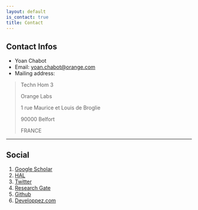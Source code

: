 ```yaml
---
layout: default
is_contact: true
title: Contact
---
```


## Contact Infos

* Yoan Chabot
* Email: [yoan.chabot@orange.com](mailto:yoan.chabot@orange.com)
* Mailing address:
> Techn Hom 3
> 
> Orange Labs
> 
> 1 rue Maurice et Louis de Broglie
> 
> 90000 Belfort
> 
> FRANCE

---

## Social

1. [Google Scholar](http://scholar.google.fr/citations?user=QKcqdfoAAAAJ)
2. [HAL](https://cv.archives-ouvertes.fr/yoan-chabot)
3. [Twitter](https://twitter.com/yoan_chabot)
4. [Research Gate](https://www.researchgate.net/profile/Yoan_Chabot/)
5. [Github](https://github.com/yoanchabot)
6. [Developpez.com](http://www.developpez.net/forums/u207506/metafire18)

